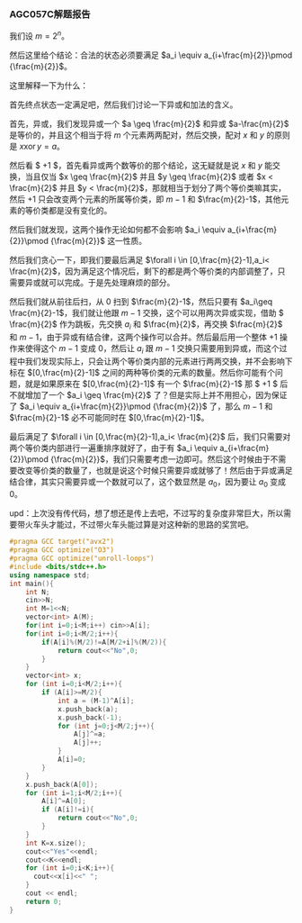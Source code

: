 ### AGC057C解题报告

我们设 $m=2^n$。

然后这里给个结论：合法的状态必须要满足 $a_i \equiv a_{i+\frac{m}{2}}\pmod {\frac{m}{2}}$。

这里解释一下为什么：

首先终点状态一定满足吧，然后我们讨论一下异或和加法的含义。

首先，异或，我们发现异或一个 $a \geq \frac{m}{2}$ 和异或 $a-\frac{m}{2}$ 是等价的，并且这个相当于将 $m$ 个元素两两配对，然后交换，配对 $x$ 和 $y$ 的原则是 $x\operatorname{xor}y=a$。

然后看 $ +1 $，首先看异或两个数等价的那个结论，这无疑就是说 $x$ 和 $y$ 能交换，当且仅当 $x \geq \frac{m}{2}$ 并且 $y \geq \frac{m}{2}$ 或者 $x < \frac{m}{2}$ 并且 $y < \frac{m}{2}$，那就相当于划分了两个等价类嘛其实，然后 $+1$ 只会改变两个元素的所属等价类，即 $m-1$ 和 $\frac{m}{2}-1$，其他元素的等价类都是没有变化的。

然后我们就发现，这两个操作无论如何都不会影响 $a_i \equiv a_{i+\frac{m}{2}}\pmod {\frac{m}{2}}$ 这一性质。

然后我们贪心一下，即我们要最后满足 $\forall i \in [0,\frac{m}{2}-1],a_i< \frac{m}{2}$，因为满足这个情况后，剩下的都是两个等价类的内部调整了，只需要异或就可以完成。于是先处理麻烦的部分。

然后我们就从前往后扫，从 $0$ 扫到 $\frac{m}{2}-1$，然后只要有 $a_i\geq \frac{m}{2}-1$，我们就让他跟 $m-1$ 交换，这个可以用两次异或实现，借助 $ \frac{m}{2}$ 作为跳板，先交换 $a_i$ 和 $\frac{m}{2}$，再交换 $\frac{m}{2}$ 和 $m-1$，由于异或有结合律，这两个操作可以合并。然后最后用一个整体 $+1$ 操作来使得这个 $m-1$ 变成 $0$，然后让 $a_i$ 跟 $m-1$ 交换只需要用到异或，而这个过程中我们发现实际上，只会让两个等价类内部的元素进行两两交换，并不会影响下标在 $[0,\frac{m}{2}-1]$ 之间的两种等价类的元素的数量。然后你可能有个问题，就是如果原来在 $[0,\frac{m}{2}-1]$ 有一个 $\frac{m}{2}-1$ 那 $ +1 $ 后不就增加了一个 $a_i \geq \frac{m}{2}$ 了？但是实际上并不用担心，因为保证了 $a_i \equiv a_{i+\frac{m}{2}}\pmod {\frac{m}{2}}$ 了，那么 $m-1$ 和 $\frac{m}{2}-1$ 必不可能同时在 $[0,\frac{m}{2}-1]$。

最后满足了 $\forall i \in [0,\frac{m}{2}-1],a_i< \frac{m}{2}$ 后，我们只需要对两个等价类内部进行一遍重排序就好了，由于有 $a_i \equiv a_{i+\frac{m}{2}}\pmod {\frac{m}{2}}$，我们只需要考虑一边即可。然后这个时候由于不需要改变等价类的数量了，也就是说这个时候只需要异或就够了！然后由于异或满足结合律，其实只需要异或一个数就可以了，这个数显然是 $a_0$，因为要让 $a_0$ 变成 $0$。

upd：上次没有传代码，想了想还是传上去吧，不过写的复杂度非常巨大，所以需要带火车头才能过，不过带火车头能过算是对这种新的思路的奖赏吧。
```cpp
#pragma GCC target("avx2")
#pragma GCC optimize("O3")
#pragma GCC optimize("unroll-loops")
#include <bits/stdc++.h>
using namespace std;
int main(){
    int N;
    cin>>N;
    int M=1<<N;
    vector<int> A(M);
    for(int i=0;i<M;i++) cin>>A[i];
    for(int i=0;i<M/2;i++){
        if(A[i]%(M/2)!=A[M/2+i]%(M/2)){
            return cout<<"No",0;
        }
    }
    vector<int> x;
    for (int i=0;i<M/2;i++){
        if (A[i]>=M/2){
            int a = (M-1)^A[i];
            x.push_back(a);
            x.push_back(-1);
            for (int j=0;j<M/2;j++){
                A[j]^=a;
                A[j]++;
            }
            A[i]=0;
        }
    }
    x.push_back(A[0]);
    for (int i=1;i<M/2;i++){
        A[i]^=A[0];
        if (A[i]!=i){
            return cout<<"No",0;
        }
    }
    int K=x.size();
    cout<<"Yes"<<endl;
    cout<<K<<endl;
    for (int i=0;i<K;i++){
      cout<<x[i]<<" ";
    }
    cout << endl;
    return 0;
}
```
